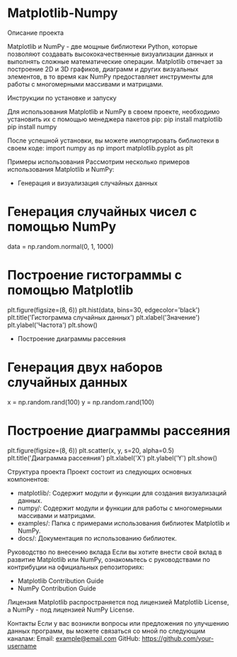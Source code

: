 # Matplotlib-Numpy
 
Описание проекта

Matplotlib и NumPy - две мощные библиотеки Python, которые позволяют создавать высококачественные 
визуализации данных и выполнять сложные математические операции. Matplotlib отвечает за построение 
2D и 3D графиков, диаграмм и других визуальных элементов, в то время как NumPy предоставляет инструменты 
для работы с многомерными массивами и матрицами.


Инструкции по установке и запуску

Для использования Matplotlib и NumPy в своем проекте, необходимо установить их с помощью менеджера пакетов pip:
pip install matplotlib
pip install numpy

После успешной установки, вы можете импортировать библиотеки в своем коде:
import numpy as np
import matplotlib.pyplot as plt


Примеры использования
Рассмотрим несколько примеров использования Matplotlib и NumPy:

- Генерация и визуализация случайных данных

# Генерация случайных чисел с помощью NumPy
data = np.random.normal(0, 1, 1000)

# Построение гистограммы с помощью Matplotlib
plt.figure(figsize=(8, 6))
plt.hist(data, bins=30, edgecolor='black')
plt.title('Гистограмма случайных данных')
plt.xlabel('Значение')
plt.ylabel('Частота')
plt.show()

- Построение диаграммы рассеяния
# Генерация двух наборов случайных данных
x = np.random.rand(100)
y = np.random.rand(100)

# Построение диаграммы рассеяния
plt.figure(figsize=(8, 6))
plt.scatter(x, y, s=20, alpha=0.5)
plt.title('Диаграмма рассеяния')
plt.xlabel('X')
plt.ylabel('Y')
plt.show()


Структура проекта
Проект состоит из следующих основных компонентов:
- matplotlib/: Содержит модули и функции для создания визуализаций данных.
- numpy/: Содержит модули и функции для работы с многомерными массивами 
и матрицами.
- examples/: Папка с примерами использования библиотек Matplotlib и NumPy.
- docs/: Документация по использованию библиотек.


Руководство по внесению вклада
Если вы хотите внести свой вклад в развитие Matplotlib или NumPy, ознакомьтесь 
с руководствами по контрибуции на официальных репозиториях:
- Matplotlib Contribution Guide
- NumPy Contribution Guide


Лицензия
Matplotlib распространяется под лицензией Matplotlib License, 
а NumPy - под лицензией NumPy License.


Контакты
Если у вас возникли вопросы или предложения по улучшению данных программ, 
вы можете связаться со мной по следующим каналам:
Email: example@email.com
GitHub: https://github.com/your-username